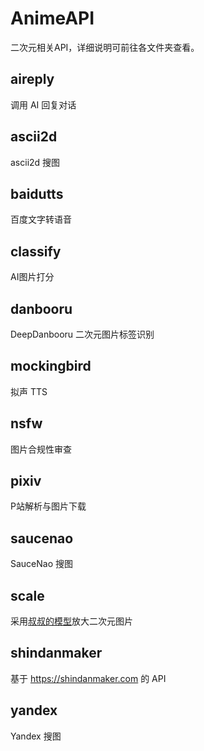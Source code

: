 # AnimeAPI
二次元相关API，详细说明可前往各文件夹查看。
## aireply
调用 AI 回复对话
## ascii2d
ascii2d 搜图
## baidutts
百度文字转语音
## classify
AI图片打分
## danbooru
DeepDanbooru 二次元图片标签识别
## mockingbird
拟声 TTS
## nsfw
图片合规性审查
## pixiv
P站解析与图片下载
## saucenao
SauceNao 搜图
## scale
采用[叔叔的模型](https://github.com/bilibili/ailab)放大二次元图片
## shindanmaker
基于 https://shindanmaker.com 的 API
## yandex
Yandex 搜图
